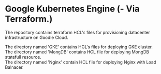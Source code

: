 # Google Kubernetes Engine (- Via Terraform.)

The repository contains terraform HCL's files for provisioning datacenter infrastructure on Goodle Cloud.

The directory named 'GKE' contains HCL's files for deploying GKE cluster.<br>
The directory named 'MongDB' contains HCL file for deploying MongDB statefull resource.<br>
The directory named 'Nginx' contain HCL file for deploying Nginx with Load Balnacer.

